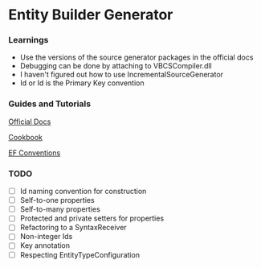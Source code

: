 ﻿# Entity Builder Generator

### Learnings
* Use the versions of the source generator packages in the official docs
* Debugging can be done by attaching to VBCSCompiler.dll
* I haven't figured out how to use IncrementalSourceGenerator
* Id or <EntityName>Id is the Primary Key convention

### Guides and Tutorials

[Official Docs](https://learn.microsoft.com/en-us/dotnet/csharp/roslyn-sdk/source-generators-overview)

[Cookbook](https://github.com/dotnet/roslyn/blob/main/docs/features/source-generators.cookbook.md)

[EF Conventions](https://www.entityframeworktutorial.net/efcore/conventions-in-ef-core.aspx)

### TODO

* [ ] Id naming convention for construction
* [ ] Self-to-one properties
* [ ] Self-to-many properties
* [ ] Protected and private setters for properties
* [ ] Refactoring to a SyntaxReceiver
* [ ] Non-integer Ids 
* [ ] Key annotation
* [ ] Respecting EntityTypeConfiguration